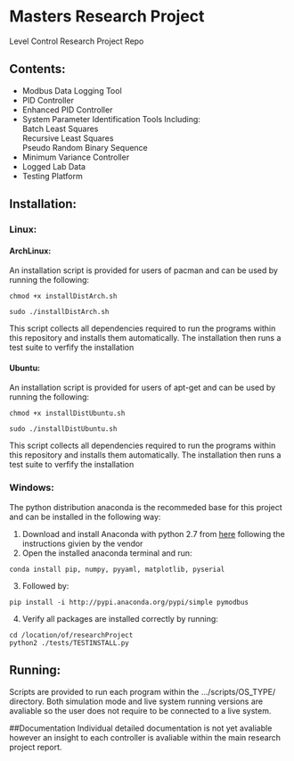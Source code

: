 # Masters Research Project
Level Control Research Project Repo


## Contents:
* Modbus Data Logging Tool
* PID Controller
* Enhanced PID Controller
* System Parameter Identification Tools Including:  
 Batch Least Squares  
 Recursive Least Squares  
 Pseudo Random Binary Sequence
* Minimum Variance Controller  
* Logged Lab Data
* Testing Platform


## Installation:
### Linux:
#### ArchLinux:
An installation script is provided for users of pacman and can be used by
running the following:
```
chmod +x installDistArch.sh
```
```
sudo ./installDistArch.sh
```
This script collects all dependencies required to run the programs within this 
repository and installs them automatically. The installation then runs a test 
suite to verfify the installation

#### Ubuntu:
An installation script is provided for users of apt-get and can be used by
running the following:
```
chmod +x installDistUbuntu.sh
```
```
sudo ./installDistUbuntu.sh
```
This script collects all dependencies required to run the programs within this 
repository and installs them automatically. The installation then runs a test 
suite to verfify the installation

### Windows:
The python distribution anaconda is the recommeded base for this project and
can be installed in the following way:

1. Download and install Anaconda with python 2.7 from [here](https://www.continuum.io/downloads) following the instructions givien by the vendor
2. Open the installed anaconda terminal and run:
```
conda install pip, numpy, pyyaml, matplotlib, pyserial
```
3. Followed by:
```
pip install -i http://pypi.anaconda.org/pypi/simple pymodbus
```
4. Verify all packages are installed correctly by running:
```
cd /location/of/researchProject
python2 ./tests/TESTINSTALL.py
```

## Running:
Scripts are provided to run each program within the .../scripts/OS_TYPE/ directory.
Both simulation mode and live system running versions are avaliable so the user 
does not require to be connected to a live system.

##Documentation
Individual detailed documentation is not yet avaliable however an insight to each 
controller is avaliable within the main research project report.